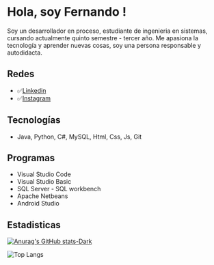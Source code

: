 
# Hola, soy Fernando !

Soy un desarrollador en proceso, estudiante de ingenieria en sistemas, cursando actualmente quinto semestre - tercer año.
Me apasiona la tecnología y aprender nuevas cosas, soy una persona responsable y autodidacta.

## Redes

 - ✅[Linkedin](https://www.linkedin.com/in/jose-l%C3%B3pez-a7a9b5217/)
 - ✅[Instagram](https://www.instagram.com/jose_fl_reyes/)

## Tecnologías
* Java, Python, C#, MySQL, Html, Css, Js, Git
## Programas
* Visual Studio Code 
* Visual Studio Basic
* SQL Server - SQL workbench
* Apache Netbeans 
* Android Studio 

## Estadisticas

[![Anurag's GitHub stats-Dark](https://github-readme-stats.vercel.app/api?username=jose-lopez1202&show_icons=true&theme=dark#gh-dark-mode-only)](https://github.com/anuraghazra/github-readme-stats#gh-dark-mode-only)

![Top Langs](https://github-readme-stats.vercel.app/api/top-langs/?username=jose-lopez1202&hide_progress=true)

